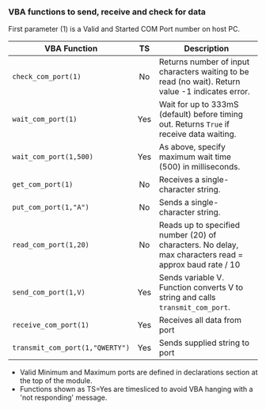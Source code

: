 ### VBA functions to send, receive and check for data

First parameter (1) is a Valid and Started COM Port number on host PC.

| VBA Function                    |  TS  | Description                                                                                                   |
| --------------------------------|:----:| --------------------------------------------------------------------------------------------------------------|
| `check_com_port(1)`             | No   | Returns number of input characters waiting to be read (no wait). Return value -1 indicates error.             |
| `wait_com_port(1)`              | Yes  | Wait for up to 333mS (default) before timing out. Returns `True` if receive data waiting.                     |
| `wait_com_port(1,500)`          | Yes  | As above, specify maximum wait time (500) in milliseconds.                                                    |  
| `get_com_port(1)`               | No   |  Receives a single-character string.                                                                           |
| `put_com_port(1,"A")`           | No   | Sends a single-character string.                                                                              |
| `read_com_port(1,20)`           | No   | Reads up to specified number (20) of characters. No delay, max characters read = approx baud rate / 10        |
| `send_com_port(1,V)`            | Yes  | Sends variable V. Function converts V to string and calls `transmit_com_port`.                                |
| `receive_com_port(1)`           | Yes  | Receives all data from port                                                                                   |
| `transmit_com_port(1,"QWERTY")` | Yes  | Sends supplied string to port                                                                                 |

* Valid Minimum and Maximum ports are defined in declarations section at the top of the module. 
* Functions shown as TS=Yes are timesliced to avoid VBA hanging with a 'not responding' message.
